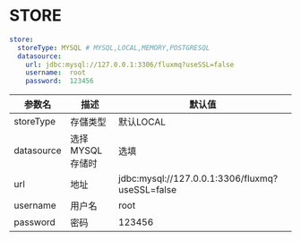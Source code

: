 # STORE
```yaml
store:
  storeType: MYSQL # MYSQL,LOCAL,MEMORY,POSTGRESQL
  datasource:
    url: jdbc:mysql://127.0.0.1:3306/fluxmq?useSSL=false
    username:  root
    password:  123456
```
<div class="table-2">

| 参数名      | 描述         | 默认值                                             |
|----------|------------|-------------------------------------------------|
| storeType    | 存儲类型       | 默认LOCAL                                         |
| datasource | 选择MYSQL存储时 | 选填                                              |
| url | 地址         | jdbc:mysql://127.0.0.1:3306/fluxmq?useSSL=false |
| username | 用户名        | root                                            |
| password | 密码         | 123456                                          |

</div>